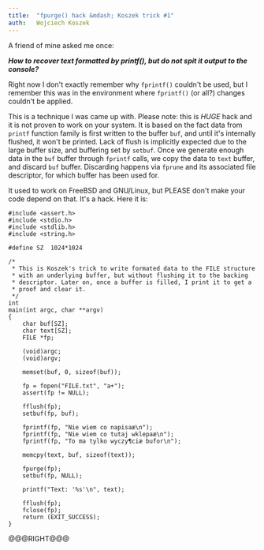 ```yaml
---
title:	"fpurge() hack &mdash; Koszek trick #1"
auth:	Wojciech Koszek
---
```


A friend of mine asked me once:

***How to recover text formatted by printf(), but do not spit it
output to the console?***

Right now I don't exactly remember why `fprintf()` couldn't be used, but I
remember this was in the environment where `fprintf()` (or all?) changes
couldn't be applied.

This is a technique I was came up with. Please note: this is *HUGE* hack and
it is not proven to work on your system. It is based on the fact data from
`printf` function family is first written to the buffer `buf`, and until
it's internally flushed, it won't be printed. Lack of flush is implicitly
expected due to the large buffer size, and buffering set by `setbuf`. Once
we generate enough data in the `buf` buffer through `fprintf` calls, we copy
the data to `text` buffer, and discard `buf` buffer. Discarding happens via
`fprune` and its associated file descriptor, for which buffer has been used
for.

It used to work on FreeBSD and GNU/Linux, but PLEASE don't make your code
depend on that. It's a hack.  Here it is:

	#include <assert.h>
	#include <stdio.h>
	#include <stdlib.h>
	#include <string.h>

	#define	SZ	1024*1024

	/*
	 * This is Koszek's trick to write formated data to the FILE structure
	 * with an underlying buffer, but without flushing it to the backing
	 * descriptor. Later on, once a buffer is filled, I print it to get a
	 * proof and clear it.
	 */
	int
	main(int argc, char **argv)
	{
		char buf[SZ];
		char text[SZ];
		FILE *fp;

		(void)argc;
		(void)argv;

		memset(buf, 0, sizeof(buf));

		fp = fopen("FILE.txt", "a+");
		assert(fp != NULL);

		fflush(fp);
		setbuf(fp, buf);

		fprintf(fp, "Nie wiem co napisaæ\n");
		fprintf(fp, "Nie wiem co tutaj wklepaæ\n");
		fprintf(fp, "To ma tylko wyczy¶ciæ bufor\n");

		memcpy(text, buf, sizeof(text));

		fpurge(fp);
		setbuf(fp, NULL);

		printf("Text: '%s'\n", text);

		fflush(fp);
		fclose(fp);
		return (EXIT_SUCCESS);
	}
@@@RIGHT@@@

<script type="text/javascript">
google_ad_client = "ca-pub-7199453802213032";
/* koszek */
google_ad_slot = "8396875481";
google_ad_width = 160;
google_ad_height = 600;
</script>
<script type="text/javascript"
src="http://pagead2.googlesyndication.com/pagead/show_ads.js">
</script>

